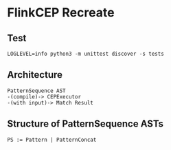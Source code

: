 # FlinkCEP Recreate

## Test
```
LOGLEVEL=info python3 -m unittest discover -s tests
```

## Architecture

```
PatternSequence AST
-(compile)-> CEPExecutor
-(with input)-> Match Result
```

## Structure of PatternSequence ASTs
```
PS := Pattern | PatternConcat
```
